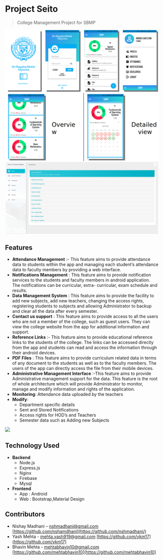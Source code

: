 # Project Seito
> College Management Project for SBMP

![](Android.png)
![](a1.png)
![](Web.png)

## Features

- **Attendance Management** :- This feature aims to provide attendance data to students within the app and managing each student’s attendance data to faculty members by providing a web interface.  
- **Notifications Management** : This feature aims to provide notification services to the students and faculty members in android application. The notifications can be curricular, extra- curricular, exam schedule and results. 
- **Data Management System** : This feature aims to provide the facility to add new subjects, add new teachers, changing the access rights, registering students to subjects and allowing Administrator to backup and clear all the data after every semester.
- **Contact us support** : This feature aims to provide access to all the users who are not a member of the college, such as guest users. They can view the college website from the app for additional information and support.
- **Reference Links** :- This feature aims to provide educational reference links to the students of the college. The links can be accessed directly from the app and students can read and access the information through their android devices.
- **PDF Files** : This feature aims to provide curriculum related data in terms of any document to the students as well as to the faculty members. The users of the app can directly access the file from their mobile devices.
- **Administrative Management Interface** :-This feature aims to provide Administrative management support for the data. This feature is the root of whole architecture which will provide Administrator to monitor, manage and modify information and rights of the application. 
- **Monitoring**: Attendance data uploaded by the teachers
- **Modify**:
    - Department specific details 
    - Sent and Stored Notifications
    - Access rights for HOD’s and Teachers
    - Semester data such as Adding new Subjects


![](ss/header.png)

## Technology Used
- **Backend**
    - Node.js
    - Express.js
    - Nginx
    - Firebase 
    - Mysql
- **Frontend**
    - App : Android
    - Web : Bootstrap,Material Design


## Contributors

- Nishay Madhani  – nshmadhani@gmail.com [https://github.com/nshamdhani](https://github.com/nshmadhani/)
- Yash Mehta -  mehta.yash919@gmail.com [https://github.com/ykm17](https://github.com/ykm17)
- Bhavin Mehta - mehtabhavin10@gmail.com [https://github.com/mehtabhavin10](https://github.com/mehtabhavin10)






